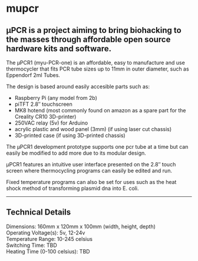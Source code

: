 # mupcr
## µPCR is a project aiming to bring biohacking to the masses through affordable open source hardware kits and software.


The µPCR1 (myu-PCR-one) is an affordable, easy to manufacture and use thermocycler that fits PCR tube sizes up to 11mm in outer diameter, such as Eppendorf 2ml Tubes.

The design is based around easily accesible parts such as:

- Raspberry Pi (any model from 2b)
- piTFT 2.8″ touchscreen
- MK8 hotend (most commonly found on amazon as a spare part for the Creality CR10 3D-printer)
- 250VAC relay (5v) for Arduino
- acrylic plastic and wood panel (3mm) (if using laser cut chassis)
- 3D-printed case (if using 3D-printed chassis)



The µPCR1 development prototype supports one pcr tube at a time but can easily be modified to add more due to its modular design.

µPCR1 features an intuitive user interface presented on the 2.8″ touch screen where thermocycling programs can easily be edited and run.

Fixed temperature programs can also be set for uses such as the heat shock method of transforming plasmid dna into E. coli.


<hr>

## Technical Details

Dimensions: 160mm x 120mm x 100mm (width, height, depth)\
Operating Voltage(s): 5v, 12-24v\
Temperature Range: 10-245 celsius\
Switching Time: TBD\
Heating Time (0-100 celsius): TBD
